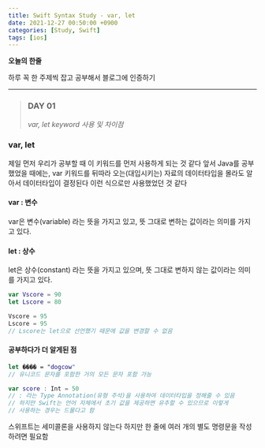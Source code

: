 ```yaml
---
title: Swift Syntax Study - var, let
date: 2021-12-27 00:50:00 +0900
categories: [Study, Swift]
tags: [ios]
---
```


**오늘의 한줄**

하루 꼭 한 주제씩 잡고 공부해서 블로그에 인증하기

---

> ### DAY 01
>
> *var, let keyword 사용 및 차이점*

### var, let

제일 먼저 우리가 공부할 때 이 키워드를 먼저 사용하게 되는 것 같다 앞서 Java를 공부했었을 때에는, var 키워드를 뒤따라 오는(대입시키는) 자료의 데이터타입을 몰라도 알아서 데이터타입이 결정된다 이런 식으로만 사용했었던 것 같다

#### var : 변수

var은 변수(variable) 라는 뜻을 가지고 있고, 뜻 그대로 변하는 값이라는 의미를 가지고 있다.

#### let : 상수

let은 상수(constant) 라는 뜻을 가지고 있으며, 뜻 그대로 변하지 않는 값이라는 의미를 가지고 있다.

```Swift
var Vscore = 90
let Lscore = 80

Vscore = 95
Lscore = 95
// Lscore는 let으로 선언했기 때문에 값을 변경할 수 없음
```

#### 공부하다가 더 알게된 점

```Swift
let ���� = "dogcow"
// 유니코드 문자를 포함한 거의 모든 문자 포함 가능

var score : Int = 50
// : 라는 Type Annotation(유형 주석)을 사용하여 데이터타입을 정해줄 수 있음
// 하지만 Swift는 언어 자체에서 초기 값을 제공하면 유추할 수 있으므로 이렇게
// 사용하는 경우는 드물다고 함
```

스위프트는 세미콜론을 사용하지 않는다
하지만 한 줄에 여러 개의 별도 명령문을 작성하려면 필요함
